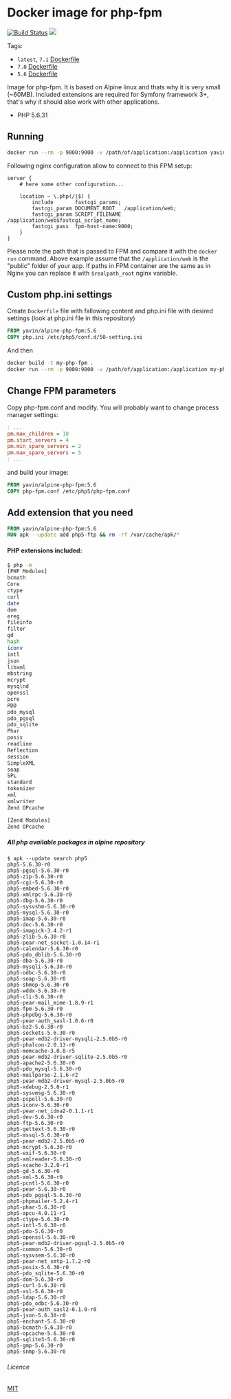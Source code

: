 # Docker image for php-fpm

[![Build Status](https://travis-ci.org/Yavin/docker-alpine-php-fpm.svg?branch=5.6)](https://travis-ci.org/Yavin/docker-alpine-php-fpm)
[![](https://images.microbadger.com/badges/image/yavin/alpine-php-fpm:5.6.svg)](https://microbadger.com/images/yavin/alpine-php-fpm:5.6)

Tags:
* `latest`, `7.1` [Dockerfile](https://github.com/Yavin/docker-alpine-php-fpm/blob/master/Dockerfile)
* `7.0` [Dockerfile](https://github.com/Yavin/docker-alpine-php-fpm/blob/7.0/Dockerfile)
* `5.6` [Dockerfile](https://github.com/Yavin/docker-alpine-php-fpm/blob/5.6/Dockerfile)

Image for php-fpm. It is based on Alpine linux and thats why it is very small (~60MB). Included extensions are required for Symfony framework 3+, that's why it should also work with other applications.
* PHP 5.6.31

## Running

```sh
docker run --rm -p 9000:9000 -v /path/of/application:/application yavin/alpine-php-fpm:5.6
```

Following nginx configuration allow to connect to this FPM setup:

```nginx
server {
    # here some other configuration...

    location ~ \.php(/|$) {
        include       fastcgi_params;
        fastcgi_param DOCUMENT_ROOT   /application/web;
        fastcgi_param SCRIPT_FILENAME /application/web$fastcgi_script_name;
        fastcgi_pass  fpm-host-name:9000;
    }
}
```

Please note the path that is passed to FPM and compare it with the `docker run` command.
Above example assume that the `/application/web` is the "public" folder of your app.
If paths in FPM container are the same as in Nginx you can replace it with `$realpath_root`
nginx variable.

## Custom php.ini settings
Create `Dockerfile` file with fallowing content and php.ini file with desired settings (look at php.ini file in this repository)

```Dockerfile
FROM yavin/alpine-php-fpm:5.6
COPY php.ini /etc/php5/conf.d/50-setting.ini
```
And then 

```sh
docker build -t my-php-fpm .
docker run --rm -p 9000:9000 -v /path/of/application:/application my-php-fpm:latest
```

## Change FPM parameters
Copy php-fpm.conf and modify. You will probably want to change process manager settings:

```ini
; ...
pm.max_children = 10
pm.start_servers = 4
pm.min_spare_servers = 2
pm.max_spare_servers = 5
; ...
```
and build your image:

```Dockerfile
FROM yavin/alpine-php-fpm:5.6
COPY php-fpm.conf /etc/php5/php-fpm.conf
```

## Add extension that you need

```Dockerfile
FROM yavin/alpine-php-fpm:5.6
RUN apk --update add php5-ftp && rm -rf /var/cache/apk/*
```

#### PHP extensions included:

```sh
$ php -m
[PHP Modules]
bcmath
Core
ctype
curl
date
dom
ereg
fileinfo
filter
gd
hash
iconv
intl
json
libxml
mbstring
mcrypt
mysqlnd
openssl
pcre
PDO
pdo_mysql
pdo_pgsql
pdo_sqlite
Phar
posix
readline
Reflection
session
SimpleXML
soap
SPL
standard
tokenizer
xml
xmlwriter
Zend OPcache

[Zend Modules]
Zend OPcache
```

##### All php available packages in alpine repository
```
$ apk --update search php5
php5-5.6.30-r0
php5-pgsql-5.6.30-r0
php5-zip-5.6.30-r0
php5-cgi-5.6.30-r0
php5-embed-5.6.30-r0
php5-xmlrpc-5.6.30-r0
php5-dbg-5.6.30-r0
php5-sysvshm-5.6.30-r0
php5-mysql-5.6.30-r0
php5-imap-5.6.30-r0
php5-doc-5.6.30-r0
php5-imagick-3.4.2-r1
php5-zlib-5.6.30-r0
php5-pear-net_socket-1.0.14-r1
php5-calendar-5.6.30-r0
php5-pdo_dblib-5.6.30-r0
php5-dba-5.6.30-r0
php5-mysqli-5.6.30-r0
php5-odbc-5.6.30-r0
php5-soap-5.6.30-r0
php5-shmop-5.6.30-r0
php5-wddx-5.6.30-r0
php5-cli-5.6.30-r0
php5-pear-mail_mime-1.8.9-r1
php5-fpm-5.6.30-r0
php5-phpdbg-5.6.30-r0
php5-pear-auth_sasl-1.0.6-r0
php5-bz2-5.6.30-r0
php5-sockets-5.6.30-r0
php5-pear-mdb2-driver-mysqli-2.5.0b5-r0
php5-phalcon-2.0.13-r0
php5-memcache-3.0.8-r5
php5-pear-mdb2-driver-sqlite-2.5.0b5-r0
php5-apache2-5.6.30-r0
php5-pdo_mysql-5.6.30-r0
php5-mailparse-2.1.6-r2
php5-pear-mdb2-driver-mysql-2.5.0b5-r0
php5-xdebug-2.5.0-r1
php5-sysvmsg-5.6.30-r0
php5-pspell-5.6.30-r0
php5-iconv-5.6.30-r0
php5-pear-net_idna2-0.1.1-r1
php5-dev-5.6.30-r0
php5-ftp-5.6.30-r0
php5-gettext-5.6.30-r0
php5-mssql-5.6.30-r0
php5-pear-mdb2-2.5.0b5-r0
php5-mcrypt-5.6.30-r0
php5-exif-5.6.30-r0
php5-xmlreader-5.6.30-r0
php5-xcache-3.2.0-r1
php5-gd-5.6.30-r0
php5-xml-5.6.30-r0
php5-pcntl-5.6.30-r0
php5-pear-5.6.30-r0
php5-pdo_pgsql-5.6.30-r0
php5-phpmailer-5.2.4-r1
php5-phar-5.6.30-r0
php5-apcu-4.0.11-r1
php5-ctype-5.6.30-r0
php5-intl-5.6.30-r0
php5-pdo-5.6.30-r0
php5-openssl-5.6.30-r0
php5-pear-mdb2-driver-pgsql-2.5.0b5-r0
php5-common-5.6.30-r0
php5-sysvsem-5.6.30-r0
php5-pear-net_smtp-1.7.2-r0
php5-posix-5.6.30-r0
php5-pdo_sqlite-5.6.30-r0
php5-dom-5.6.30-r0
php5-curl-5.6.30-r0
php5-xsl-5.6.30-r0
php5-ldap-5.6.30-r0
php5-pdo_odbc-5.6.30-r0
php5-pear-auth_sasl2-0.1.0-r0
php5-json-5.6.30-r0
php5-enchant-5.6.30-r0
php5-bcmath-5.6.30-r0
php5-opcache-5.6.30-r0
php5-sqlite3-5.6.30-r0
php5-gmp-5.6.30-r0
php5-snmp-5.6.30-r0
```

###### Licence
[MIT](https://opensource.org/licenses/MIT)
